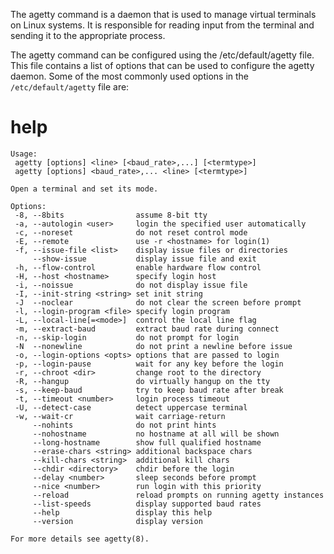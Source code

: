 The agetty command is a daemon that is used to manage virtual terminals on Linux systems. It is responsible for reading input from the terminal and sending it to the appropriate process.

The agetty command can be configured using the /etc/default/agetty file. This file contains a list of options that can be used to configure the agetty daemon. Some of the most commonly used options in the `/etc/default/agetty` file are:

# help 

```
Usage:
 agetty [options] <line> [<baud_rate>,...] [<termtype>]
 agetty [options] <baud_rate>,... <line> [<termtype>]

Open a terminal and set its mode.

Options:
 -8, --8bits                assume 8-bit tty
 -a, --autologin <user>     login the specified user automatically
 -c, --noreset              do not reset control mode
 -E, --remote               use -r <hostname> for login(1)
 -f, --issue-file <list>    display issue files or directories
     --show-issue           display issue file and exit
 -h, --flow-control         enable hardware flow control
 -H, --host <hostname>      specify login host
 -i, --noissue              do not display issue file
 -I, --init-string <string> set init string
 -J  --noclear              do not clear the screen before prompt
 -l, --login-program <file> specify login program
 -L, --local-line[=<mode>]  control the local line flag
 -m, --extract-baud         extract baud rate during connect
 -n, --skip-login           do not prompt for login
 -N  --nonewline            do not print a newline before issue
 -o, --login-options <opts> options that are passed to login
 -p, --login-pause          wait for any key before the login
 -r, --chroot <dir>         change root to the directory
 -R, --hangup               do virtually hangup on the tty
 -s, --keep-baud            try to keep baud rate after break
 -t, --timeout <number>     login process timeout
 -U, --detect-case          detect uppercase terminal
 -w, --wait-cr              wait carriage-return
     --nohints              do not print hints
     --nohostname           no hostname at all will be shown
     --long-hostname        show full qualified hostname
     --erase-chars <string> additional backspace chars
     --kill-chars <string>  additional kill chars
     --chdir <directory>    chdir before the login
     --delay <number>       sleep seconds before prompt
     --nice <number>        run login with this priority
     --reload               reload prompts on running agetty instances
     --list-speeds          display supported baud rates
     --help                 display this help
     --version              display version

For more details see agetty(8).
```
